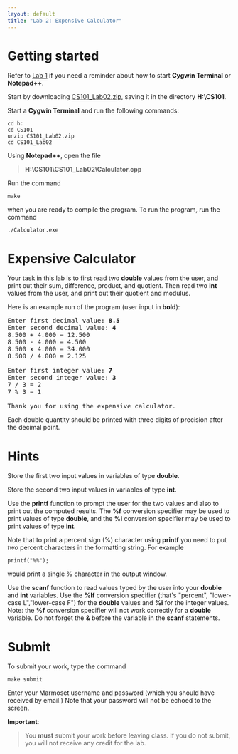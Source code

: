 ```yaml
---
layout: default
title: "Lab 2: Expensive Calculator"
---
```


Getting started
===============

Refer to [Lab 1](lab01.html) if you need a reminder about how to start **Cygwin Terminal** or **Notepad++**.

Start by downloading [CS101\_Lab02.zip](CS101_Lab02.zip), saving it in the directory **H:\\CS101**.

Start a **Cygwin Terminal** and run the following commands:

    cd h:
    cd CS101
    unzip CS101_Lab02.zip
    cd CS101_Lab02

Using **Notepad++**, open the file

> **H:\\CS101\\CS101\_Lab02\\Calculator.cpp**

Run the command

    make

when you are ready to compile the program. To run the program, run the command

    ./Calculator.exe

Expensive Calculator
====================

Your task in this lab is to first read two **double** values from the user, and print out their sum, difference, product, and quotient. Then read two **int** values from the user, and print out their quotient and modulus.

Here is an example run of the program (user input in **bold**):

<pre>
Enter first decimal value: <b>8.5</b>
Enter second decimal value: <b>4</b>
8.500 + 4.000 = 12.500
8.500 - 4.000 = 4.500
8.500 x 4.000 = 34.000
8.500 / 4.000 = 2.125

Enter first integer value: <b>7</b>
Enter second integer value: <b>3</b>
7 / 3 = 2
7 % 3 = 1

Thank you for using the expensive calculator.
</pre>

Each double quantity should be printed with three digits of precision after the decimal point.

Hints
=====

Store the first two input values in variables of type **double**.

Store the second two input values in variables of type **int**.

Use the **printf** function to prompt the user for the two values and also to print out the computed results. The **%f** conversion specifier may be used to print values of type **double**, and the **%i** conversion specifier may be used to print values of type **int**.

Note that to print a percent sign (%) character using **printf** you need to put *two* percent characters in the formatting string. For example

    printf("%%");

would print a single % character in the output window.

Use the **scanf** function to read values typed by the user into your **double** and **int** variables. Use the **%lf** conversion specifier (that's "percent", "lower-case L","lower-case F") for the **double** values and **%i** for the integer values. Note: the **%f** conversion specifier will not work correctly for a **double** variable. Do not forget the **&** before the variable in the **scanf** statements.

Submit
======

To submit your work, type the command

    make submit

Enter your Marmoset username and password (which you should have received by email.) Note that your password will not be echoed to the screen.

**Important**:

> You **must** submit your work before leaving class. If you do not submit, you will not receive any credit for the lab.
